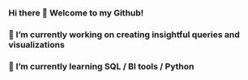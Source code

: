### Hi there 👋 Welcome to my Github!
###
### 🔭 I’m currently working on **creating insightful queries and visualizations**
### 🌱 I’m currently learning **SQL / BI tools / Python**

<!--
### 👯 I’m looking to collaborate on **querying datasets**
**adessoliers/adessoliers** is a ✨ _special_ ✨ repository because its `README.md` (this file) appears on your GitHub profile.

Here are some ideas to get you started:


-->
